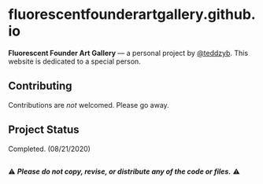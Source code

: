 # fluorescentfounderartgallery.github.io

**Fluorescent Founder Art Gallery** — a personal project by [@teddzyb](https://github.com/teddzyb). This website is dedicated to a special person.

## Contributing

Contributions are _not_ welcomed. Please go away.

## Project Status

Completed. (08/21/2020)
##

:warning: ***Please do not copy, revise, or distribute any of the code or files.*** :warning:
